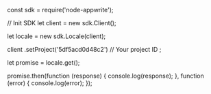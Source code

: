const sdk = require('node-appwrite');

// Init SDK
let client = new sdk.Client();

let locale = new sdk.Locale(client);

client
    .setProject('5df5acd0d48c2') // Your project ID
;

let promise = locale.get();

promise.then(function (response) {
    console.log(response);
}, function (error) {
    console.log(error);
});